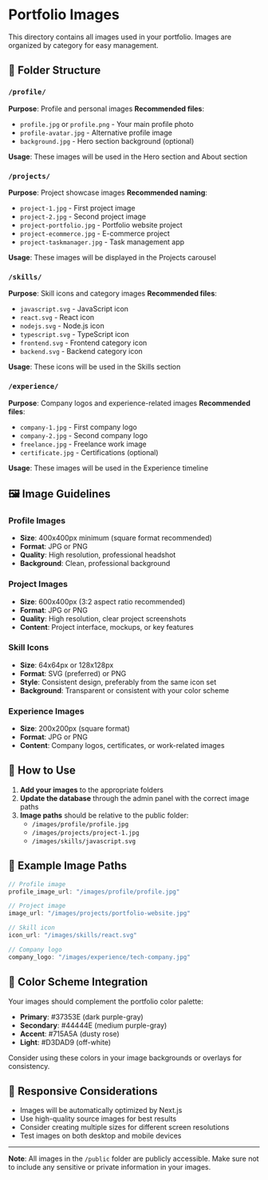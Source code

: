 # Portfolio Images

This directory contains all images used in your portfolio. Images are organized by category for easy management.

## 📁 Folder Structure

### `/profile/`
**Purpose**: Profile and personal images
**Recommended files**:
- `profile.jpg` or `profile.png` - Your main profile photo
- `profile-avatar.jpg` - Alternative profile image
- `background.jpg` - Hero section background (optional)

**Usage**: These images will be used in the Hero section and About section

### `/projects/`
**Purpose**: Project showcase images
**Recommended naming**:
- `project-1.jpg` - First project image
- `project-2.jpg` - Second project image
- `project-portfolio.jpg` - Portfolio website project
- `project-ecommerce.jpg` - E-commerce project
- `project-taskmanager.jpg` - Task management app

**Usage**: These images will be displayed in the Projects carousel

### `/skills/`
**Purpose**: Skill icons and category images
**Recommended files**:
- `javascript.svg` - JavaScript icon
- `react.svg` - React icon
- `nodejs.svg` - Node.js icon
- `typescript.svg` - TypeScript icon
- `frontend.svg` - Frontend category icon
- `backend.svg` - Backend category icon

**Usage**: These icons will be used in the Skills section

### `/experience/`
**Purpose**: Company logos and experience-related images
**Recommended files**:
- `company-1.jpg` - First company logo
- `company-2.jpg` - Second company logo
- `freelance.jpg` - Freelance work image
- `certificate.jpg` - Certifications (optional)

**Usage**: These images will be used in the Experience timeline

## 🖼️ Image Guidelines

### **Profile Images**
- **Size**: 400x400px minimum (square format recommended)
- **Format**: JPG or PNG
- **Quality**: High resolution, professional headshot
- **Background**: Clean, professional background

### **Project Images**
- **Size**: 600x400px (3:2 aspect ratio recommended)
- **Format**: JPG or PNG
- **Quality**: High resolution, clear project screenshots
- **Content**: Project interface, mockups, or key features

### **Skill Icons**
- **Size**: 64x64px or 128x128px
- **Format**: SVG (preferred) or PNG
- **Style**: Consistent design, preferably from the same icon set
- **Background**: Transparent or consistent with your color scheme

### **Experience Images**
- **Size**: 200x200px (square format)
- **Format**: JPG or PNG
- **Content**: Company logos, certificates, or work-related images

## 🚀 How to Use

1. **Add your images** to the appropriate folders
2. **Update the database** through the admin panel with the correct image paths
3. **Image paths** should be relative to the public folder:
   - `/images/profile/profile.jpg`
   - `/images/projects/project-1.jpg`
   - `/images/skills/javascript.svg`

## 📝 Example Image Paths

```javascript
// Profile image
profile_image_url: "/images/profile/profile.jpg"

// Project image
image_url: "/images/projects/portfolio-website.jpg"

// Skill icon
icon_url: "/images/skills/react.svg"

// Company logo
company_logo: "/images/experience/tech-company.jpg"
```

## 🎨 Color Scheme Integration

Your images should complement the portfolio color palette:
- **Primary**: #37353E (dark purple-gray)
- **Secondary**: #44444E (medium purple-gray)
- **Accent**: #715A5A (dusty rose)
- **Light**: #D3DAD9 (off-white)

Consider using these colors in your image backgrounds or overlays for consistency.

## 📱 Responsive Considerations

- Images will be automatically optimized by Next.js
- Use high-quality source images for best results
- Consider creating multiple sizes for different screen resolutions
- Test images on both desktop and mobile devices

---

**Note**: All images in the `/public` folder are publicly accessible. Make sure not to include any sensitive or private information in your images.





